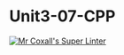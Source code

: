 # Unit3-07-CPP
[![Mr Coxall's Super Linter](https://github.com/ICS3U-Programming-Katie-G/Unit3-07-CPP/workflows/Mr%20Coxall's%20Super%20Linter/badge.svg)](https://github.com/ICS3U-Programming-Katie-G/Unit3-07-CPP/actions/)
